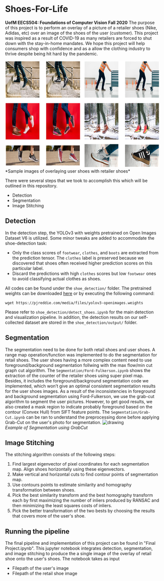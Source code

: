 # Shoes-For-Life
**UofM EECS504: Foundations of Computer Vision Fall 2020**
The purpose of this project is to perform an overlay of a picture of a retailer shoes (Nike, Adidas, etc) over an image of the shoes of the user (customer). This project was inspired as a result of COVID-19 as many retailers are forced to shut down with the stay-in-home mandates. We hope this project will help consumers shop with confidence and as a allow the clothing industry to thrive despite being hit hard by the pandemic.  

<img src="images/Results.jpg" alt="drawing" height="350" title="Result Image"/>  
*Sample images of overlaying user shoes with retailer shoes*

There were several steps that we took to accomplish this which will be outlined in this repository.  
* Detection
* Segmentation
* Image Stitching

## Detection
In the detection step, the YOLOv3 with weights pretrained on Open Images Dataset V6 is utilized. Some minor tweaks are added to accommodate the shoe-detection task:

* Only the class scores of `footwear`, `clothes`, and `boots` are extracted from the prediction tensor. The `clothes` label is preserved because we discovered that shoes often received higher prediction scores on this particular label.
* Discard the predictions with high `clothes` scores but low `footwear` ones to avoid classifying actual clothes as shoes.

All codes can be found under the `shoe_detection/` folder. The pretrained weights can be downloaded [here](https://pjreddie.com/media/files/yolov3-openimages.weights) or by executing the following command:

```shell
wget https://pjreddie.com/media/files/yolov3-openimages.weights
```

Please refer to `shoe_detection/detect_shoes.ipynb` for the main detection and visualization pipeline. In addition, the detection results on our self-collected dataset are stored in the `shoe_detection/output/` folder. 

## Segmentation
The segmentation need to be done for both retail shoes and user shoes.
A range map operation/function was implemented to do the segmentation for retail shoes. 
The user shoes having a more complex content need to use foreground/background segmentation follwing with the max flow/min cut graph cut algorithm.
The `Segmentation/Ford-Fulkerson.ipynb` shows the extraction of the counter of the retailer shoes using super pixel map. Besides, it includes the foreground/background segmentation code we implemented, which won’t give an optimal consistent segmentation results for the user shoes images.
As a result of the inconsistencies in foreground and background segmentation using Ford-Fulkerson, we use the grab-cut algorithm to segment the user pictures. However, to get good results, we also created a mask region to indicate probably foreground based on the contour (Convex Hull) from SIFT feature points. The `Segmentation/Grab-Cut.ipynb` can be ran to understand the preprocessing done before applying Grab-Cut on the user's photo for segmentation.
<img src="images/SegmentationExample.jpg" alt="drawing" height="350" title="Segmentation Example"/>  
*Example of Segmentation using GrabCut*

## Image Stitching
The stitching algorithm consists of the following steps:
1. Find largest eigenvector of pixel coordinates for each segmentation map. Align shoes horizontally using these eigenvectors.
2. Make vertical and horizontal cuts to find contour points of segmentation map.
3. Use contours points to estimate similarity and homography transformation between shoes.
4. Pick the best similarity transform and the best homography transform each by first maximizing the number of inliers produced by RANSAC and then minimizing the least squares costs of inliers.
5. Pick the better transformation of the two bests by choosing the results that covers more of the user's shoe.

## Running the pipeline
The final pipeline and implementation of this project can be found in "Final Project.ipynb". This jupyter notebook integrates detection, segmentation, and image stitching to produce the a single image of the overlay of retail shoe onto the user's shoes. The notebook takes as input 
* Filepath of the user's image
* Filepath of the retail shoe image

